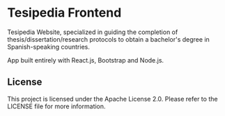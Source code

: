 # Tesipedia Frontend
Tesipedia Website, specialized in guiding the completion of thesis/dissertation/research protocols to obtain a bachelor's degree in Spanish-speaking countries.

App built entirely with React.js, Bootstrap and Node.js.


## License
This project is licensed under the Apache License 2.0. Please refer to the LICENSE file for more information.
